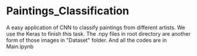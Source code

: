 # Paintings_Classification
A easy application of CNN to classify paintings from different artists.
We use the Keras to finish this task.
The .npy files in root directory are another form of those images in "Dataset" folder.
And all the codes are in Main.ipynb
